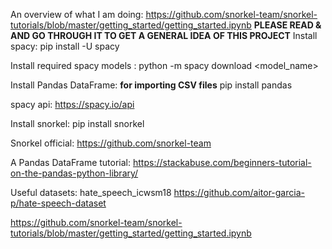 An overview of what I am doing:
    https://github.com/snorkel-team/snorkel-tutorials/blob/master/getting_started/getting_started.ipynb
    **PLEASE READ & AND GO THROUGH IT TO GET A GENERAL IDEA OF THIS PROJECT**
Install spacy:
    pip install -U spacy

Install required spacy models :
    python -m spacy download <model_name>

Install Pandas DataFrame:  **for importing CSV files**
    pip install pandas

spacy api:
    https://spacy.io/api

Install snorkel:
    pip install snorkel

Snorkel official: 
    https://github.com/snorkel-team

A Pandas DataFrame tutorial:
    https://stackabuse.com/beginners-tutorial-on-the-pandas-python-library/

Useful datasets:
    hate_speech_icwsm18
    https://github.com/aitor-garcia-p/hate-speech-dataset


https://github.com/snorkel-team/snorkel-tutorials/blob/master/getting_started/getting_started.ipynb